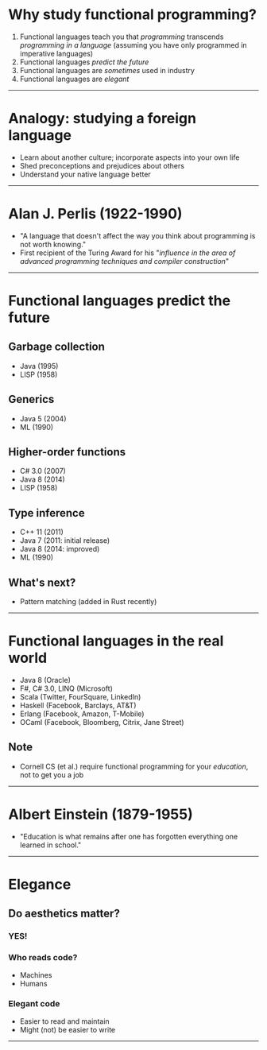 # Why study functional programming?
1. Functional languages teach you that *programming* transcends *programming in a language* (assuming you have only programmed in imperative languages)
2. Functional languages *predict the future*
3. Functional languages are *sometimes* used in industry
4. Functional languages are *elegant*
-----------------------------------------
# Analogy: studying a foreign language
- Learn about another culture; incorporate aspects into your own life
- Shed preconceptions and prejudices about others
- Understand your native language better
-----------------------------------------
# Alan J. Perlis (1922-1990)
- "A language that doesn't affect the way you think about programming is not worth knowing."
- First recipient of the Turing Award for his "*influence in the area of advanced programming techniques and compiler construction*"
-----------------------------------------
# Functional languages predict the future
## Garbage collection
- Java (1995)
- LISP (1958)
## Generics
- Java 5 (2004)
- ML (1990)
## Higher-order functions
- C# 3.0 (2007)
- Java 8 (2014)
- LISP (1958)
## Type inference
- C++ 11 (2011)
- Java 7 (2011: initial release)
- Java 8 (2014: improved)
- ML (1990)
## What's next?
- Pattern matching (added in Rust recently)
-----------------------------------------
# Functional languages in the real world
- Java 8 (Oracle)
- F#, C# 3.0, LINQ (Microsoft)
- Scala (Twitter, FourSquare, LinkedIn)
- Haskell (Facebook, Barclays, AT&T)
- Erlang (Facebook, Amazon, T-Mobile)
- OCaml (Facebook, Bloomberg, Citrix, Jane Street)
## Note
- Cornell CS (et al.) require functional programming for your *education*, not to get you a job
-----------------------------------------
# Albert Einstein (1879-1955)
- "Education is what remains after one has forgotten everything one learned in school."
-----------------------------------------
# Elegance
## Do aesthetics matter?
### YES!
### Who reads code?
- Machines
- Humans
### Elegant code
- Easier to read and maintain
- Might (not) be easier to write
-----------------------------------------

